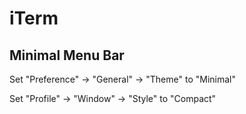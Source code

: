 # iTerm

## Minimal Menu Bar

Set "Preference" -> "General" -> "Theme" to "Minimal"

Set "Profile" -> "Window" -> "Style" to "Compact"
